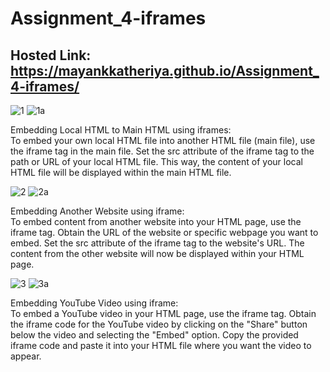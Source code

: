 # Assignment_4-iframes
## Hosted Link: https://mayankkatheriya.github.io/Assignment_4-iframes/
![1](https://github.com/Mayankkatheriya/Assignment_4-iframes/assets/128832286/e2bcb7dc-f3f3-4b7b-954d-edc5659e5230)
![1a](https://github.com/Mayankkatheriya/Assignment_4-iframes/assets/128832286/02a300b3-eb3e-4c37-a484-a54de36ab1ec)

Embedding Local HTML to Main HTML using iframes:<br>
To embed your own local HTML file into another HTML file (main file), use the iframe tag in the main file. Set the src attribute of the iframe tag to the path or URL of your local HTML file. This way, the content of your local HTML file will be displayed within the main HTML file.

![2](https://github.com/Mayankkatheriya/Assignment_4-iframes/assets/128832286/a39c73c0-c48e-4804-b87a-ab2a2a12def3)
![2a](https://github.com/Mayankkatheriya/Assignment_4-iframes/assets/128832286/3532f23b-aacd-40e0-af4e-4647ead17379)

Embedding Another Website using iframe:<br>
To embed content from another website into your HTML page, use the iframe tag. Obtain the URL of the website or specific webpage you want to embed. Set the src attribute of the iframe tag to the website's URL. The content from the other website will now be displayed within your HTML page.

![3](https://github.com/Mayankkatheriya/Assignment_4-iframes/assets/128832286/fc1ad986-05e1-47e6-81a0-7d7b8c8ea113)
![3a](https://github.com/Mayankkatheriya/Assignment_4-iframes/assets/128832286/0b4ab079-02fb-42fd-992e-8929841f0ab8)

Embedding YouTube Video using iframe:<br>
To embed a YouTube video in your HTML page, use the iframe tag. Obtain the iframe code for the YouTube video by clicking on the "Share" button below the video and selecting the "Embed" option. Copy the provided iframe code and paste it into your HTML file where you want the video to appear.
